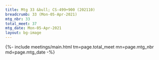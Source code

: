 ```yaml
---
title: Mtg 33 &bull; CS-499+900 (202110)
breadcrumb: 33 (Mon-05-Apr-2021)
mtg_nbr: 33
total_meet: 37
mtg_date: Mon-05-Apr-2021
layout: bg-image
---
```


{%- include meetings/main.html
    tm=page.total_meet
    mn=page.mtg_nbr
    md=page.mtg_date
-%}
